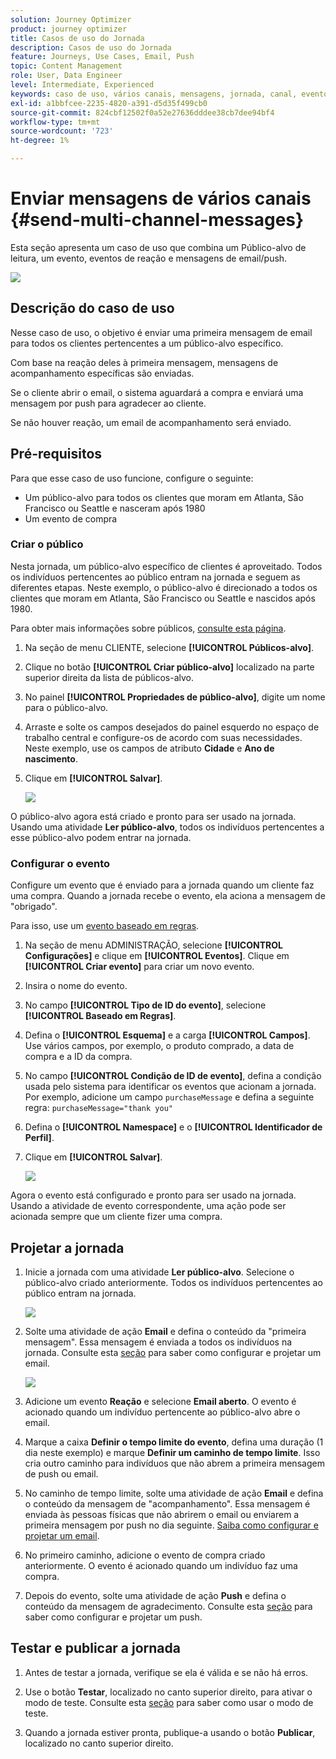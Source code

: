 ```yaml
---
solution: Journey Optimizer
product: journey optimizer
title: Casos de uso do Jornada
description: Casos de uso do Jornada
feature: Journeys, Use Cases, Email, Push
topic: Content Management
role: User, Data Engineer
level: Intermediate, Experienced
keywords: caso de uso, vários canais, mensagens, jornada, canal, eventos, push
exl-id: a1bbfcee-2235-4820-a391-d5d35f499cb0
source-git-commit: 824cbf12502f0a52e27636dddee38cb7dee94bf4
workflow-type: tm+mt
source-wordcount: '723'
ht-degree: 1%

---
```


# Enviar mensagens de vários canais {#send-multi-channel-messages}

Esta seção apresenta um caso de uso que combina um Público-alvo de leitura, um evento, eventos de reação e mensagens de email/push.

![](assets/jo-uc1.png)

## Descrição do caso de uso

Nesse caso de uso, o objetivo é enviar uma primeira mensagem de email para todos os clientes pertencentes a um público-alvo específico.

Com base na reação deles à primeira mensagem, mensagens de acompanhamento específicas são enviadas.

Se o cliente abrir o email, o sistema aguardará a compra e enviará uma mensagem por push para agradecer ao cliente.

Se não houver reação, um email de acompanhamento será enviado.

## Pré-requisitos

Para que esse caso de uso funcione, configure o seguinte:

* Um público-alvo para todos os clientes que moram em Atlanta, São Francisco ou Seattle e nasceram após 1980
* Um evento de compra

### Criar o público

Nesta jornada, um público-alvo específico de clientes é aproveitado. Todos os indivíduos pertencentes ao público entram na jornada e seguem as diferentes etapas. Neste exemplo, o público-alvo é direcionado a todos os clientes que moram em Atlanta, São Francisco ou Seattle e nascidos após 1980.

Para obter mais informações sobre públicos, [consulte esta página](../audience/about-audiences.md).

1. Na seção de menu CLIENTE, selecione **[!UICONTROL Públicos-alvo]**.
1. Clique no botão **[!UICONTROL Criar público-alvo]** localizado na parte superior direita da lista de públicos-alvo.
1. No painel **[!UICONTROL Propriedades de público-alvo]**, digite um nome para o público-alvo.
1. Arraste e solte os campos desejados do painel esquerdo no espaço de trabalho central e configure-os de acordo com suas necessidades. Neste exemplo, use os campos de atributo **Cidade** e **Ano de nascimento**.
1. Clique em **[!UICONTROL Salvar]**.

   ![](assets/add-attributes.png)

O público-alvo agora está criado e pronto para ser usado na jornada. Usando uma atividade **Ler público-alvo**, todos os indivíduos pertencentes a esse público-alvo podem entrar na jornada.

### Configurar o evento

Configure um evento que é enviado para a jornada quando um cliente faz uma compra. Quando a jornada recebe o evento, ela aciona a mensagem de &quot;obrigado&quot;.

Para isso, use um [evento baseado em regras](../event/about-events.md).

1. Na seção de menu ADMINISTRAÇÃO, selecione **[!UICONTROL Configurações]** e clique em **[!UICONTROL Eventos]**. Clique em **[!UICONTROL Criar evento]** para criar um novo evento.

1. Insira o nome do evento.

1. No campo **[!UICONTROL Tipo de ID do evento]**, selecione **[!UICONTROL Baseado em Regras]**.

1. Defina o **[!UICONTROL Esquema]** e a carga **[!UICONTROL Campos]**. Use vários campos, por exemplo, o produto comprado, a data de compra e a ID da compra.

1. No campo **[!UICONTROL Condição de ID de evento]**, defina a condição usada pelo sistema para identificar os eventos que acionam a jornada. Por exemplo, adicione um campo `purchaseMessage` e defina a seguinte regra: `purchaseMessage="thank you"`

1. Defina o **[!UICONTROL Namespace]** e o **[!UICONTROL Identificador de Perfil]**.

1. Clique em **[!UICONTROL Salvar]**.

   ![](assets/jo-uc2.png)

Agora o evento está configurado e pronto para ser usado na jornada. Usando a atividade de evento correspondente, uma ação pode ser acionada sempre que um cliente fizer uma compra.

## Projetar a jornada

1. Inicie a jornada com uma atividade **Ler público-alvo**. Selecione o público-alvo criado anteriormente. Todos os indivíduos pertencentes ao público entram na jornada.

   ![](assets/jo-uc4.png)

1. Solte uma atividade de ação **Email** e defina o conteúdo da &quot;primeira mensagem&quot;. Essa mensagem é enviada a todos os indivíduos na jornada. Consulte esta [seção](../email/create-email.md) para saber como configurar e projetar um email.

   ![](assets/jo-uc5.png)

1. Adicione um evento **Reação** e selecione **Email aberto**. O evento é acionado quando um indivíduo pertencente ao público-alvo abre o email.

1. Marque a caixa **Definir o tempo limite do evento**, defina uma duração (1 dia neste exemplo) e marque **Definir um caminho de tempo limite**. Isso cria outro caminho para indivíduos que não abrem a primeira mensagem de push ou email.

1. No caminho de tempo limite, solte uma atividade de ação **Email** e defina o conteúdo da mensagem de &quot;acompanhamento&quot;. Essa mensagem é enviada às pessoas físicas que não abrirem o email ou enviarem a primeira mensagem por push no dia seguinte. [Saiba como configurar e projetar um email](../email/create-email.md).

1. No primeiro caminho, adicione o evento de compra criado anteriormente. O evento é acionado quando um indivíduo faz uma compra.

1. Depois do evento, solte uma atividade de ação **Push** e defina o conteúdo da mensagem de agradecimento. Consulte esta [seção](../push/create-push.md) para saber como configurar e projetar um push.

## Testar e publicar a jornada

1. Antes de testar a jornada, verifique se ela é válida e se não há erros.

1. Use o botão **Testar**, localizado no canto superior direito, para ativar o modo de teste. Consulte esta [seção](testing-the-journey.md) para saber como usar o modo de teste.

1. Quando a jornada estiver pronta, publique-a usando o botão **Publicar**, localizado no canto superior direito.
